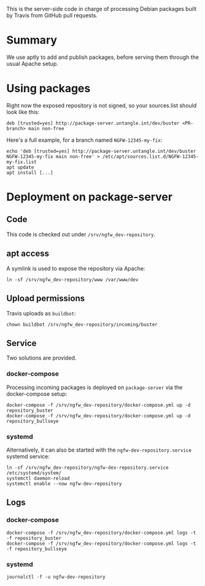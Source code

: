 This is the server-side code in charge of processing Debian packages
built by Travis from GitHub pull requests.

# Summary

We use aptly to add and publish packages, before serving them through
the usual Apache setup.

# Using packages

Right now the exposed repository is not signed, so your sources.list
should look like this:

  `deb [trusted=yes] http://package-server.untangle.int/dev/buster <PR-branch> main non-free`
  
Here's a full example, for a branch named `NGFW-12345-my-fix`:

  ```
  echo 'deb [trusted=yes] http://package-server.untangle.int/dev/buster NGFW-12345-my-fix main non-free' > /etc/apt/sources.list.d/NGFW-12345-my-fix.list
  apt update
  apt install [...]
  ```

# Deployment on package-server

## Code

This code is checked out under `/srv/ngfw_dev-repository`.

## apt access

A symlink is used to expose the repository via Apache:

  `ln -sf /srv/ngfw_dev-repository/www /var/www/dev`

## Upload permissions

Travis uploads as `buildbot`:

  `chown buildbot /srv/ngfw_dev-repository/incoming/buster`

## Service

Two solutions are provided.

### docker-compose

Processing incoming packages is deployed on `package-server` via the
docker-compose setup:

```
docker-compose -f /srv/ngfw_dev-repository/docker-compose.yml up -d repository_buster
docker-compose -f /srv/ngfw_dev-repository/docker-compose.yml up -d repository_bullseye
```

### systemd

Alternatively, it can also be started with the
`ngfw-dev-repository.service` systemd service:

  ```
  ln -sf /srv/ngfw_dev-repository/ngfw-dev-repository.service /etc/systemd/system/
  systemctl daemon-reload
  systemctl enable --now ngfw-dev-repository
  ```
  
## Logs

### docker-compose

```
docker-compose -f /srv/ngfw_dev-repository/docker-compose.yml logs -t -f repository_buster
docker-compose -f /srv/ngfw_dev-repository/docker-compose.yml logs -t -f repository_bullseye
```

### systemd

`journalctl -f -u ngfw-dev-repository`
